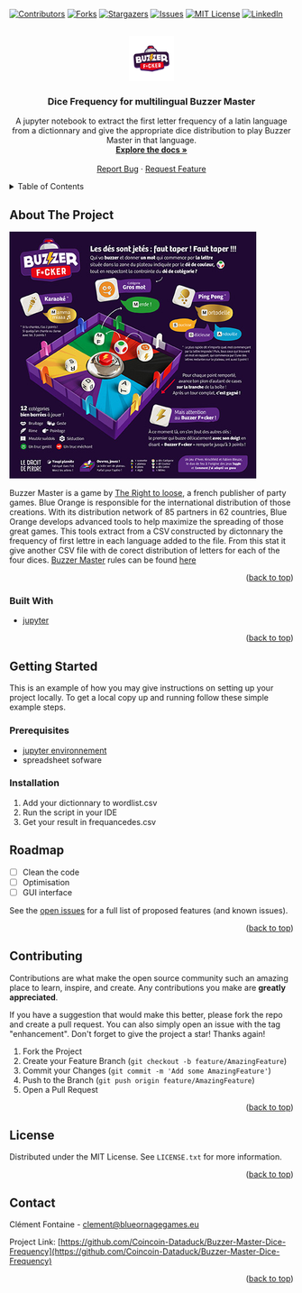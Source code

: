 <div id="top"></div>



<!-- PROJECT SHIELDS -->
<!--
*** I'm using markdown "reference style" links for readability.
*** Reference links are enclosed in brackets [ ] instead of parentheses ( ).
*** See the bottom of this document for the declaration of the reference variables
*** for contributors-url, forks-url, etc. This is an optional, concise syntax you may use.
*** https://www.markdownguide.org/basic-syntax/#reference-style-links
-->
[![Contributors][contributors-shield]][contributors-url]
[![Forks][forks-shield]][forks-url]
[![Stargazers][stars-shield]][stars-url]
[![Issues][issues-shield]][issues-url]
[![MIT License][license-shield]][license-url]
[![LinkedIn][linkedin-shield]][linkedin-url]



<!-- PROJECT LOGO -->
<br />
<div align="center">
  <a href="https://github.com/github_username/repo_name">
    <img src="images/logo.png" alt="Logo" width="80" height="80">
  </a>

<h3 align="center">Dice Frequency for multilingual Buzzer Master</h3>

  <p align="center">
    A jupyter notebook to extract the first letter frequency of a latin language from a dictionnary and give the appropriate dice distribution to play Buzzer Master in that language.
    <br />
    <a href="https://github.com/Coincoin-Dataduck/Buzzer-Master-Dice-Frequency"><strong>Explore the docs »</strong></a>
    <br />
    <br />
    <a href="https://github.com/Coincoin-Dataduck/Buzzer-Master-Dice-Frequency/issues">Report Bug</a>
    ·
    <a href="https://github.com/Coincoin-Dataduck/Buzzer-Master-Dice-Frequency/issues">Request Feature</a>
  </p>
</div>



<!-- TABLE OF CONTENTS -->
<details>
  <summary>Table of Contents</summary>
  <ol>
    <li>
      <a href="#about-the-project">About The Project</a>
      <ul>
        <li><a href="#built-with">Built With</a></li>
      </ul>
    </li>
    <li>
      <a href="#getting-started">Getting Started</a>
      <ul>
        <li><a href="#prerequisites">Prerequisites</a></li>
        <li><a href="#installation">Installation</a></li>
      </ul>
    </li>
    <li><a href="#usage">Usage</a></li>
    <li><a href="#roadmap">Roadmap</a></li>
    <li><a href="#contributing">Contributing</a></li>
    <li><a href="#license">License</a></li>
    <li><a href="#contact">Contact</a></li>
    <li><a href="#acknowledgments">Acknowledgments</a></li>
  </ol>
</details>



<!-- ABOUT THE PROJECT -->
## About The Project

[![Product Name Screen Shot][product-screenshot]](https://example.com)

 Buzzer Master is a game by [The Right to loose](https://ledroitdeperdre.com/), a french publisher of party games. Blue Orange is responsible for the international distribution of those creations. With its distribution network of 85 partners in 62 countries, Blue Orange develops advanced tools to help maximize the spreading of those great games.
 This tools extract from a CSV constructed by dictonnary the frequency of first lettre in each language added to the file. From this stat it give another CSV file with de corect distribution of letters for each of the four dices.
 [Buzzer Master](https://ledroitdeperdre.com/nos-jeux/35-buzzer-fcker.html) rules can be found [here](https://www.dropbox.com/s/p1cw8xl3x7j5war/MotherBuzzer-%20Rules%20%28demo%29.pdf?dl=0)

<p align="right">(<a href="#top">back to top</a>)</p>



### Built With

* [jupyter](https://jupyter.org/)

<p align="right">(<a href="#top">back to top</a>)</p>



<!-- GETTING STARTED -->
## Getting Started

This is an example of how you may give instructions on setting up your project locally.
To get a local copy up and running follow these simple example steps.

### Prerequisites

* [jupyter environnement](https://www.anaconda.com/products/individual)
* spreadsheet sofware

### Installation

1. Add your dictionnary to wordlist.csv
2. Run the script in your IDE
3. Get your result in frequancedes.csv


<!-- ROADMAP -->
## Roadmap

- [ ] Clean the code
- [ ] Optimisation
- [ ] GUI interface

See the [open issues](https://github.com/Coincoin-Dataduck/Buzzer-Master-Dice-Frequency/issues) for a full list of proposed features (and known issues).

<p align="right">(<a href="#top">back to top</a>)</p>



<!-- CONTRIBUTING -->
## Contributing

Contributions are what make the open source community such an amazing place to learn, inspire, and create. Any contributions you make are **greatly appreciated**.

If you have a suggestion that would make this better, please fork the repo and create a pull request. You can also simply open an issue with the tag "enhancement".
Don't forget to give the project a star! Thanks again!

1. Fork the Project
2. Create your Feature Branch (`git checkout -b feature/AmazingFeature`)
3. Commit your Changes (`git commit -m 'Add some AmazingFeature'`)
4. Push to the Branch (`git push origin feature/AmazingFeature`)
5. Open a Pull Request

<p align="right">(<a href="#top">back to top</a>)</p>



<!-- LICENSE -->
## License

Distributed under the MIT License. See `LICENSE.txt` for more information.

<p align="right">(<a href="#top">back to top</a>)</p>



<!-- CONTACT -->
## Contact

Clément Fontaine - clement@blueornagegames.eu

Project Link: [https://github.com/Coincoin-Dataduck/Buzzer-Master-Dice-Frequency](https://github.com/Coincoin-Dataduck/Buzzer-Master-Dice-Frequency)

<p align="right">(<a href="#top">back to top</a>)</p>



<!-- MARKDOWN LINKS & IMAGES -->
<!-- https://www.markdownguide.org/basic-syntax/#reference-style-links -->
[contributors-shield]: https://img.shields.io/github/contributors/Coincoin-Dataduck/Buzzer-Master-Dice-Frequency.svg?style=for-the-badge
[contributors-url]: https://github.com/Coincoin-Dataduck/Buzzer-Master-Dice-Frequency/graphs/contributors
[forks-shield]: https://img.shields.io/github/forks/Coincoin-Dataduck/Buzzer-Master-Dice-Frequency.svg?style=for-the-badge
[forks-url]: https://github.com/Coincoin-Dataduck/Buzzer-Master-Dice-Frequencye/network/members
[stars-shield]: https://img.shields.io/github/stars/Coincoin-Dataduck/Buzzer-Master-Dice-Frequency.svg?style=for-the-badge
[stars-url]: https://github.com/Coincoin-Dataduck/Buzzer-Master-Dice-Frequency/stargazers
[issues-shield]: https://img.shields.io/github/issues/Coincoin-Dataduck/Buzzer-Master-Dice-Frequency.svg?style=for-the-badge
[issues-url]: https://github.com/Coincoin-Dataduck/Buzzer-Master-Dice-Frequency/issues
[license-shield]: https://img.shields.io/github/license/Coincoin-Dataduck/Buzzer-Master-Dice-Frequency.svg?style=for-the-badge
[license-url]: https://github.com/Coincoin-Dataduck/Buzzer-Master-Dice-Frequency/blob/master/LICENSE.txt
[linkedin-shield]: https://img.shields.io/badge/-LinkedIn-black.svg?style=for-the-badge&logo=linkedin&colorB=555
[linkedin-url]: https://www.linkedin.com/in/cl%C3%A9ment-f-a6b85083/
[product-screenshot]: images/screenshot.jpg
